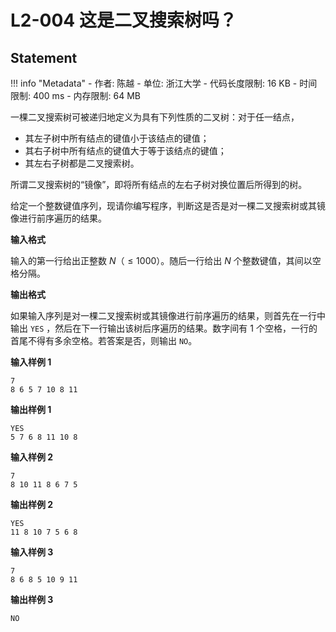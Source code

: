 
# L2-004 这是二叉搜索树吗？

## Statement

!!! info "Metadata"
    - 作者: 陈越
    - 单位: 浙江大学
    - 代码长度限制: 16 KB
    - 时间限制: 400 ms
    - 内存限制: 64 MB

一棵二叉搜索树可被递归地定义为具有下列性质的二叉树：对于任一结点，

- 其左子树中所有结点的键值小于该结点的键值；
- 其右子树中所有结点的键值大于等于该结点的键值；
- 其左右子树都是二叉搜索树。

所谓二叉搜索树的“镜像”，即将所有结点的左右子树对换位置后所得到的树。

给定一个整数键值序列，现请你编写程序，判断这是否是对一棵二叉搜索树或其镜像进行前序遍历的结果。

**输入格式**

输入的第一行给出正整数 $N$（$\le 1000$）。随后一行给出 $N$ 个整数键值，其间以空格分隔。

**输出格式**

如果输入序列是对一棵二叉搜索树或其镜像进行前序遍历的结果，则首先在一行中输出 `YES` ，然后在下一行输出该树后序遍历的结果。数字间有 1 个空格，一行的首尾不得有多余空格。若答案是否，则输出 `NO`。

**输入样例 1**
```plaintext
7
8 6 5 7 10 8 11
```

**输出样例 1**
```plaintext
YES
5 7 6 8 11 10 8
```

**输入样例 2**
```plaintext
7
8 10 11 8 6 7 5
```

**输出样例 2**
```plaintext
YES
11 8 10 7 5 6 8
```

**输入样例 3**
```plaintext
7
8 6 8 5 10 9 11
```

**输出样例 3**
```plaintext
NO
```

